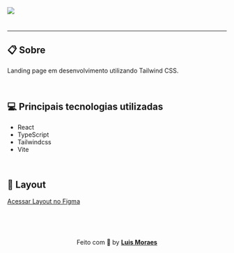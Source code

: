 <img style="margin-bottom:24px" src="https://ik.imagekit.io/meaid6cls2/Figma_land/figmaland_CtsSIhzdr.png?ik-sdk-version=javascript-1.4.3&updatedAt=1672449766024" />

---

## 📋 Sobre

<p>Landing page em desenvolvimento utilizando Tailwind CSS.</p>

<br />

## 💻 Principais tecnologias utilizadas

- React
- TypeScript
- Tailwindcss
- Vite

<br />

## 🎨 Layout

[Acessar Layout no Figma](https://www.figma.com/file/saEuGFYFIWxj68gJIJ9TsT/Figmaland--Business-Landing-page-(Community)?node-id=65%3A122&t=JbqnGanTLQSx0UCd-0)

<br />
<br />

<p align="center" style="padding-top: 15px;">Feito com 💜 by <strong><a href="https://www.linkedin.com/in/luismkm/" target="_blank">Luis Moraes</a></strong> </p>